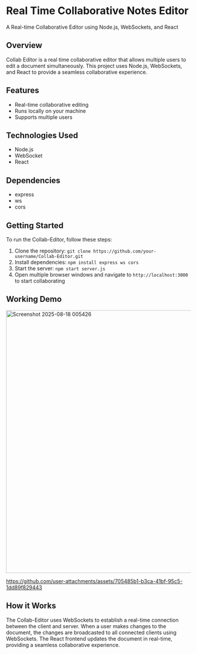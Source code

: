 # Real Time Collaborative Notes Editor 
A Real-time Collaborative Editor using Node.js, WebSockets, and React

## Overview

Collab Editor is a real time collaborative editor that allows multiple users to edit a document simultaneously. This project uses Node.js, WebSockets, and React to provide a seamless collaborative experience.

## Features

* Real-time collaborative editing
* Runs locally on your machine
* Supports multiple users

## Technologies Used 

* Node.js
* WebSocket
* React

## Dependencies

* express
* ws
* cors

## Getting Started

To run the Collab-Editor, follow these steps:

1. Clone the repository: `git clone https://github.com/your-username/Collab-Editor.git`
2. Install dependencies: `npm install express ws cors`
3. Start the server: `npm start server.js`
4. Open multiple browser windows and navigate to `http://localhost:3000` to start collaborating

## Working Demo


<img width="1355" height="717" alt="Screenshot 2025-08-18 005426" src="https://github.com/user-attachments/assets/b0990db9-f7da-44c5-a22a-74d88f81f19b" />


https://github.com/user-attachments/assets/705485b1-b3ca-41bf-95c5-1dd89f829443


## How it Works

The Collab-Editor uses WebSockets to establish a real-time connection between the client and server. When a user makes changes to the document, the changes are broadcasted to all connected clients using WebSockets. The React frontend updates the document in real-time, providing a seamless collaborative experience.

